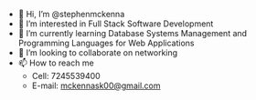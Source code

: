 - 👋 Hi, I’m @stephenmckenna
- 👀 I’m interested in Full Stack Software Development
- 🌱 I’m currently learning Database Systems Management and Programming Languages for Web Applications
- 💞️ I’m looking to collaborate on networking
- 📫 How to reach me
  - Cell: 7245539400
  - E-mail: mckennask00@gmail.com

<!---
stephenmckenna/stephenmckenna is a ✨ special ✨ repository because its `README.md` (this file) appears on your GitHub profile
--->
